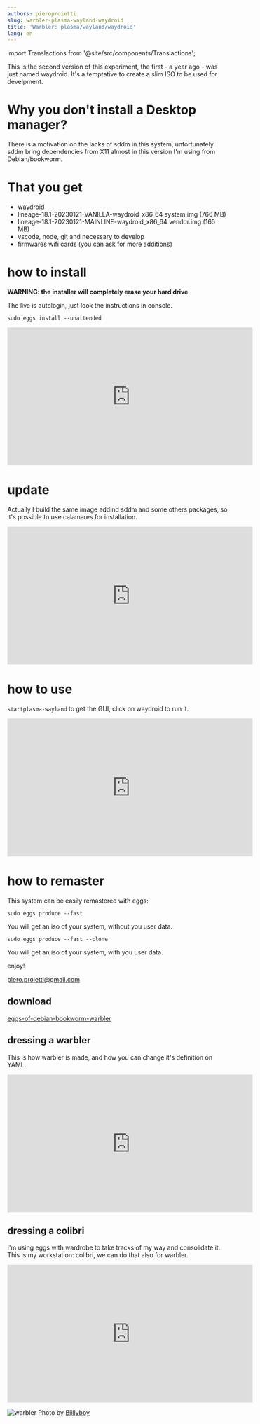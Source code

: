 ```yaml
---
authors: pieroproietti
slug: warbler-plasma-wayland-waydroid
title: 'Warbler: plasma/wayland/waydroid'
lang: en
---
```

import Translactions from '@site/src/components/Translactions';

<Translactions />

This is the second version of this experiment, the first - a year ago - was  just named waydroid. It's a temptative to create a slim ISO to be used for develpment.

# Why you don't install a Desktop manager?

There is a motivation on the lacks of sddm in this system, unfortunately
sddm bring dependencies from X11 almost in this version I'm using 
from Debian/bookworm.

# That you get

* waydroid
* lineage-18.1-20230121-VANILLA-waydroid_x86_64 system.img (766 MB)
* lineage-18.1-20230121-MAINLINE-waydroid_x86_64 vendor.img (165 MB)
* vscode, node, git and necessary to develop
* firmwares wifi cards (you can ask for more additions)

# how to install

**WARNING: the installer will completely erase your hard drive**

The live is autologin, just look the instructions in console.

```sudo eggs install --unattended```

<iframe width="560" height="315" src="https://www.youtube.com/embed/HfoZsqfIqAA" title="YouTube video player" frameborder="0" allow="accelerometer; autoplay; clipboard-write; encrypted-media; gyroscope; picture-in-picture; web-share" allowfullscreen></iframe>

# update 
Actually I build the same image addind sddm and some others packages, so it's possible to use calamares for installation.

<iframe width="560" height="315" src="https://www.youtube.com/embed/TqTRyu4b-Ug" title="YouTube video player" frameborder="0" allow="accelerometer; autoplay; clipboard-write; encrypted-media; gyroscope; picture-in-picture; web-share" allowfullscreen></iframe>

# how to use
```startplasma-wayland``` to get the GUI, click on waydroid to run it.
<iframe width="560" height="315" src="https://www.youtube.com/embed/kMnCWhEqCGA" title="YouTube video player" frameborder="0" allow="accelerometer; autoplay; clipboard-write; encrypted-media; gyroscope; picture-in-picture; web-share" allowfullscreen></iframe>

# how to remaster
This system can be easily remastered with eggs:

```sudo eggs produce --fast```

You will get an iso of your system, without you user data.

```sudo eggs produce --fast --clone```

You will get an iso of your system, with you user data.

enjoy!

piero.proietti@gmail.com


## download
[eggs-of-debian-bookworm-warbler](https://sourceforge.net/projects/penguins-eggs/files/ISOS/debian/bookworm/)

## dressing a warbler
This is how warbler is made, and how you can change it's definition on YAML.
<iframe width="560" height="315" src="https://www.youtube.com/embed/ejZFgNpSs0s" title="YouTube video player" frameborder="0" allow="accelerometer; autoplay; clipboard-write; encrypted-media; yroscope; picture-in-picture; web-share" allowfullscreen></iframe>

## dressing a colibri
I'm using eggs with wardrobe to take tracks of my way and consolidate it. This is my workstation: colibri, we can do that also for warbler.
<iframe width="560" height="315" src="https://www.youtube.com/embed/JbuxcfOTdCA" title="YouTube video player" frameborder="0" allow="accelerometer; autoplay; clipboard-write; encrypted-media; gyroscope; picture-in-picture; web-share" allowfullscreen></iframe>

![warbler](/images/warbler.jpg)
Photo by [Biillyboy](https://www.flickr.com/photos/billyboysfotocolection/4843548058/in/photostream/)
